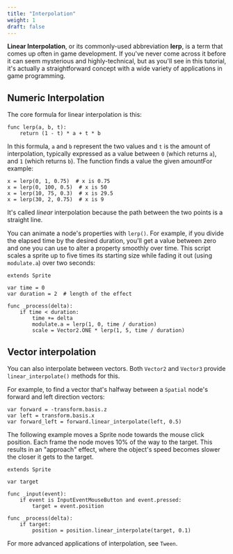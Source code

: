 ```yaml
---
title: "Interpolation"
weight: 1
draft: false
---
```


**Linear Interpolation**, or its commonly-used abbreviation **lerp**, is a term that comes up often in game development. If you've never come across it before it can seem mysterious and highly-technical, but as you'll see in this tutorial, it's actually a straightforward concept with a wide variety of applications in game programming.

## Numeric Interpolation

The core formula for linear interpolation is this:

```gdscript
func lerp(a, b, t):
    return (1 - t) * a + t * b
```

In this formula, `a` and `b` represent the two values and `t` is the amount of interpolation, typically expressed as a value between `0` (which returns `a`), and `1` (which returns `b`). The function finds a value the given amountFor example:

```gdscript
x = lerp(0, 1, 0.75)  # x is 0.75
x = lerp(0, 100, 0.5)  # x is 50
x = lerp(10, 75, 0.3)  # x is 29.5
x = lerp(30, 2, 0.75)  # x is 9
```

It's called *linear* interpolation because the path between the two points is a straight line.

You can animate a node's properties with `lerp()`. For example, if you divide the elapsed time by the desired duration, you'll get a value between zero and one you can use to alter a property smoothly over time. This script scales a sprite up to five times its starting size while fading it out (using `modulate.a`) over two seconds:

```gdscript
extends Sprite

var time = 0
var duration = 2  # length of the effect

func _process(delta):
    if time < duration:
        time += delta
        modulate.a = lerp(1, 0, time / duration)
        scale = Vector2.ONE * lerp(1, 5, time / duration)
```

## Vector interpolation

You can also interpolate between vectors. Both `Vector2` and `Vector3` provide `linear_interpolate()` methods for this.

For example, to find a vector that's halfway between a `Spatial` node's forward and left direction vectors:

```gdscript
var forward = -transform.basis.z
var left = transform.basis.x
var forward_left = forward.linear_interpolate(left, 0.5)
```

The following example moves a Sprite node towards the mouse click position. Each frame the node moves 10% of the way to the target. This results in an "approach" effect, where the object's speed becomes slower the closer it gets to the target.

```gdscript
extends Sprite

var target

func _input(event):
    if event is InputEventMouseButton and event.pressed:
        target = event.position

func _process(delta):
    if target:
        position = position.linear_interpolate(target, 0.1)
```
<!-- !LINK -->
For more advanced applications of interpolation, see `Tween`.